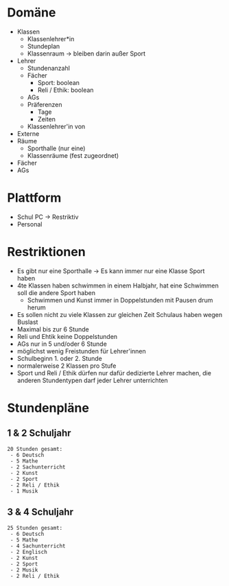 # Domäne
 - Klassen
    - Klassenlehrer*in
    - Stundeplan
    - Klassenraum -> bleiben darin außer Sport
 - Lehrer
    - Stundenanzahl
    - Fächer
        - Sport: boolean
        - Reli / Ethik: boolean
    - AGs
    - Präferenzen
        - Tage
        - Zeiten
    - Klassenlehrer'in von
 - Externe
 - Räume
    - Sporthalle (nur eine)
    - Klassenräume (fest zugeordnet)
 - Fächer
 - AGs

# Plattform
 - Schul PC -> Restriktiv
 - Personal

# Restriktionen
 - Es gibt nur eine Sporthalle -> Es kann immer nur eine Klasse Sport haben
 - 4te Klassen haben schwimmen in einem Halbjahr, hat eine Schwimmen soll die andere Sport haben
    - Schwimmen und Kunst immer in Doppelstunden mit Pausen drum herum
 - Es sollen nicht zu viele Klassen zur gleichen Zeit Schulaus haben wegen Buslast
 - Maximal bis zur 6 Stunde
 - Reli und Ehtik keine Doppelstunden
 - AGs nur in 5 und/oder 6 Stunde
 - möglichst wenig Freistunden für Lehrer'innen
 - Schulbeginn 1. oder 2. Stunde
 - normalerweise 2 Klassen pro Stufe
 - Sport und Reli / Ethik dürfen nur dafür dedizierte Lehrer machen, die anderen Stundentypen darf jeder Lehrer unterrichten

# Stundenpläne
## 1 & 2 Schuljahr
    20 Stunden gesamt:
     - 6 Deutsch
     - 5 Mathe
     - 2 Sachunterricht
     - 2 Kunst
     - 2 Sport
     - 2 Reli / Ethik
     - 1 Musik

## 3 & 4 Schuljahr
    25 Stunden gesamt:
     - 6 Deutsch
     - 5 Mathe
     - 4 Sachunterricht
     - 2 Englisch
     - 2 Kunst
     - 2 Sport
     - 2 Musik
     - 2 Reli / Ethik